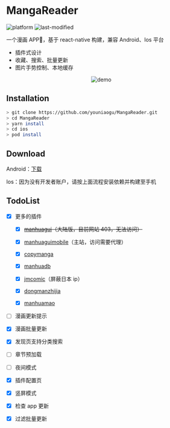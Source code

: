# MangaReader

![platform](https://img.shields.io/badge/platform-android%20%7C%20ios-lightgrey)
![last-modified](https://img.shields.io/aur/last-modified/MangaReader)

一个漫画 APP📱，基于 react-native 构建，兼容 Android、Ios 平台

- 插件式设计
- 收藏、搜索、批量更新
- 图片手势控制、本地缓存

<p align="center">
  <img src="./demo.gif" alt="demo" />
</p>

## Installation

```bash
> git clone https://github.com/youniaogu/MangaReader.git
> cd MangaReader
> yarn install
> cd ios
> pod install
```

## Download

Android：[下载](https://github.com/youniaogu/MangaReader/releases)

Ios：因为没有开发者账户，请按上面流程安装依赖并构建至手机

## TodoList

- [x] 更多的插件

  - [x] ~~[manhuagui](https://www.mhgui.com/)（大陆版，目前网站 403，无法访问）~~

  - [x] [manhuaguimobile](https://m.manhuagui.com/)（主站，访问需要代理）

  - [x] [copymanga](https://www.copymanga.org/)

  - [x] [manhuadb](https://www.manhuadb.com/)

  - [x] [jmcomic](https://18comic.vip)（屏蔽日本 ip）

  - [x] [dongmanzhijia](https://m.dmzj.com/)

  - [x] [manhuamao](https://www.maofly.com/)

- [ ] 漫画更新提示

- [x] 漫画批量更新

- [x] 发现页支持分类搜索

- [ ] 章节预加载

- [ ] 夜间模式

- [x] 插件配置页

- [x] 竖屏模式

- [x] 检查 app 更新

- [x] 过滤批量更新
